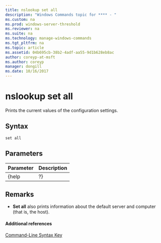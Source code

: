 ```yaml
---
title: nslookup set all
description: "Windows Commands topic for **** - "
ms.custom: na
ms.prod: windows-server-threshold
ms.reviewer: na
ms.suite: na
ms.technology: manage-windows-commands
ms.tgt_pltfrm: na
ms.topic: article
ms.assetid: 04b695cb-38b2-4adf-aa55-9d1b628eb8ac
author: coreyp-at-msft
ms.author: coreyp
manager: dongill
ms.date: 10/16/2017
---
```


# nslookup set all



Prints the current values of the configuration settings.

## Syntax

```
set all 
```

## Parameters

| Parameter | Description |
|-----------|-------------|
|   {help   |     ?}      |

## Remarks

-   **Set all** also prints information about the default server and computer (that is, the host).

#### Additional references

[Command-Line Syntax Key](command-line-syntax-key.md)